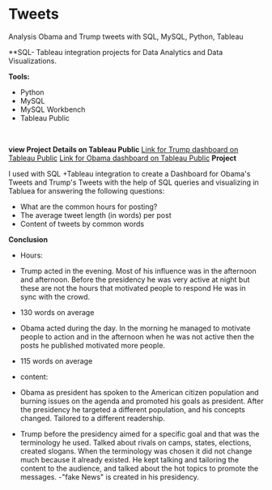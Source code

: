 # Tweets
Analysis Obama and Trump tweets with SQL, MySQL, Python, Tableau

**SQL- Tableau integration projects for Data Analytics and Data Visualizations.

**Tools:**
- Python
- MySQL
- MySQL Workbench
- Tableau Public

![]() ![]()

**view Project Details on Tableau Public**
[Link for Trump dashboard on Tableau Public](https://public.tableau.com/profile/ofir8678#!/vizhome/TrumpTweets_16141165158550/DashboardTrump)
[Link for Obama dashboard on Tableau Public](https://public.tableau.com/profile/ofir8678#!/vizhome/ObamasTweets/DashboardObama)
**Project**

 I used with SQL +Tableau integration to create a Dashboard for Obama's Tweets and Trump's Tweets with the help of SQL queries and visualizing in Tabluea
 for answering the following questions:

- What are the common hours for posting?
- The average tweet length (in words) per post
- Content of tweets by common words

**Conclusion**

- Hours:
- Trump acted in the evening. Most of his influence was in the afternoon and afternoon. Before the presidency he was very active at night but these are not the hours that motivated people to respond
He was in sync with the crowd.
- 130 words on average

- Obama acted during the day. In the morning he managed to motivate people to action and in the afternoon when he was not active then the posts he published motivated more people.
- 115 words on average

- content:
- Obama as president has spoken to the American citizen population and burning issues on the agenda and promoted his goals as president.
  After the presidency he targeted a different population, and his concepts changed. Tailored to a different readership.

- Trump before the presidency aimed for a specific goal and that was the terminology he used. Talked about rivals on camps, states, elections, created slogans. When the        terminology was chosen it did not change much because it already existed. He kept talking and tailoring the content to the audience, and talked about the hot topics to promote the messages.
-"fake News" is created in his presidency.
